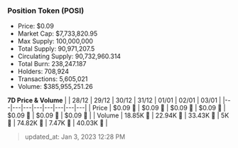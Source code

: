 
  ### Position Token (POSI)
  - Price: $0.09
  - Market Cap: $7,733,820.95
  - Max Supply: 100,000,000
  - Total Supply: 90,971,207.5
  - Circulating Supply: 90,732,960.314
  - Total Burn: 238,247.187
  - Holders: 708,924
  - Transactions: 5,605,021
  - Volume: $385,955,251.26

  **7D Price & Volume**
  | | 28&#x2F;12 | 29&#x2F;12 | 30&#x2F;12 | 31&#x2F;12 | 01&#x2F;01 | 02&#x2F;01 | 03&#x2F;01 |
  |---|---|---|---|---|---|---|---|
  | Price | $0.09 🔻 | $0.09 🔻 | $0.09 🚀 | $0.09 🚀 | $0.09 🔻 | $0.09 🔻 | $0.09 🔻 |
  | Volume | 18.85K 🔻 | 22.94K 🚀 | 33.43K 🚀 | 5K 🔻 | 74.82K 🚀 | 7.47K 🔻 | 40.03K 🚀 |

  > updated_at: Jan 3, 2023 12:28 PM
